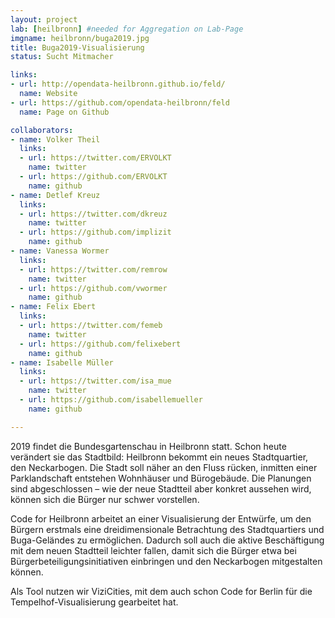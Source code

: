 ```yaml
---
layout: project
lab: [heilbronn] #needed for Aggregation on Lab-Page
imgname: heilbronn/buga2019.jpg
title: Buga2019-Visualisierung
status: Sucht Mitmacher

links:
- url: http://opendata-heilbronn.github.io/feld/
  name: Website
- url: https://github.com/opendata-heilbronn/feld
  name: Page on Github

collaborators:
- name: Volker Theil
  links:
  - url: https://twitter.com/ERVOLKT
    name: twitter
  - url: https://github.com/ERVOLKT
    name: github
- name: Detlef Kreuz
  links:
  - url: https://twitter.com/dkreuz
    name: twitter
  - url: https://github.com/implizit
    name: github
- name: Vanessa Wormer
  links:
  - url: https://twitter.com/remrow
    name: twitter
  - url: https://github.com/vwormer
    name: github
- name: Felix Ebert
  links:
  - url: https://twitter.com/femeb
    name: twitter
  - url: https://github.com/felixebert
    name: github
- name: Isabelle Müller
  links:
  - url: https://twitter.com/isa_mue
    name: twitter
  - url: https://github.com/isabellemueller
    name: github

---
```


2019 findet die Bundesgartenschau in Heilbronn
statt. Schon heute verändert sie das Stadtbild: Heilbronn bekommt ein neues
Stadtquartier, den Neckarbogen. Die Stadt soll näher an den Fluss rücken, inmitten
einer Parklandschaft entstehen Wohnhäuser und Bürogebäude. Die Planungen sind
abgeschlossen – wie der neue Stadtteil aber konkret aussehen wird, können sich
die Bürger nur schwer vorstellen.

Code for Heilbronn arbeitet an einer
Visualisierung der Entwürfe, um den Bürgern erstmals eine dreidimensionale
Betrachtung des Stadtquartiers und Buga-Geländes zu ermöglichen. Dadurch soll
auch die aktive Beschäftigung mit dem neuen Stadtteil leichter fallen, damit
sich die Bürger etwa bei Bürgerbeteiligungsinitiativen einbringen und den
Neckarbogen mitgestalten können.

Als Tool nutzen wir ViziCities, mit dem auch
schon Code for Berlin für die Tempelhof-Visualisierung gearbeitet hat.
